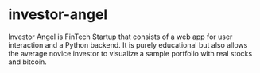 # investor-angel
Investor Angel is FinTech Startup that consists of a web app for user interaction and a Python backend. It is purely educational but also allows the average novice investor to visualize a sample portfolio with real stocks and bitcoin.
